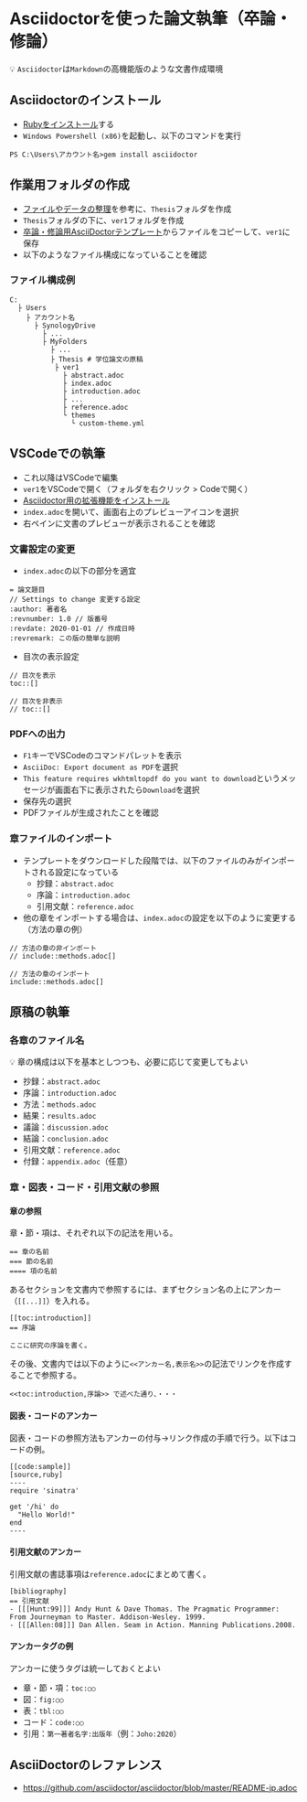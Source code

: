 #  Asciidoctorを使った論文執筆（卒論・修論）

:bulb: `Asciidoctor`は`Markdown`の高機能版のような文書作成環境

## Asciidoctorのインストール

- [Rubyをインストール](../dev/pc-ruby.md)する
-  `Windows Powershell (x86)`を起動し、以下のコマンドを実行
```
PS C:\Users\アカウント名>gem install asciidoctor
```

## 作業用フォルダの作成

- [ファイルやデータの整理](files-and-data.md)を参考に、`Thesis`フォルダを作成
- `Thesis`フォルダの下に、`ver1`フォルダを作成
- [卒論・修論用AsciiDoctorテンプレート](../templates/asciidoctor/README.md)からファイルをコピーして、`ver1`に保存
- 以下のようなファイル構成になっていることを確認

### ファイル構成例

```
C:
  ├ Users
    ├ アカウント名
      ├ SynologyDrive
        ├ ...
        ├ MyFolders
          ├ ...
          ├ Thesis # 学位論文の原稿
           ├ ver1
             ├ abstract.adoc
             ├ index.adoc
             ├ introduction.adoc
             ├ ...
             ├ reference.adoc
             └ themes
               └ custom-theme.yml
```

## VSCodeでの執筆

- これ以降はVSCodeで編集
- `ver1`をVSCodeで開く（フォルダを右クリック > Codeで開く）
- [Asciidoctor用の拡張機能をインストール](../dev/pc-vscode.md)
- `index.adoc`を開いて、画面右上のプレビューアイコンを選択
- 右ペインに文書のプレビューが表示されることを確認

### 文書設定の変更

- `index.adoc`の以下の部分を適宜
```
= 論文題目
// Settings to change 変更する設定
:author: 著者名
:revnumber: 1.0 // 版番号
:revdate: 2020-01-01 // 作成日時
:revremark: この版の簡単な説明
```
- 目次の表示設定
```
// 目次を表示
toc::[]

// 目次を非表示
// toc::[]
```

### PDFへの出力

- `F1`キーでVSCodeのコマンドパレットを表示
- `AsciiDoc: Export document as PDF`を選択
- `This feature requires wkhtmltopdf do you want to download`というメッセージが画面右下に表示されたら`Download`を選択
- 保存先の選択
- PDFファイルが生成されたことを確認

### 章ファイルのインポート

- テンプレートをダウンロードした段階では、以下のファイルのみがインポートされる設定になっている
  - 抄録：`abstract.adoc`
  - 序論：`introduction.adoc`
  - 引用文献：`reference.adoc`
- 他の章をインポートする場合は、`index.adoc`の設定を以下のように変更する（方法の章の例）
```
// 方法の章の非インポート
// include::methods.adoc[]

// 方法の章のインポート
include::methods.adoc[]
```

## 原稿の執筆

### 各章のファイル名

:bulb: 章の構成は以下を基本としつつも、必要に応じて変更してもよい

- 抄録：`abstract.adoc`
- 序論：`introduction.adoc`
- 方法：`methods.adoc`
- 結果：`results.adoc`
- 議論：`discussion.adoc`
- 結論：`conclusion.adoc`
- 引用文献：`reference.adoc`
- 付録：`appendix.adoc`（任意）

### 章・図表・コード・引用文献の参照

#### 章の参照

章・節・項は、それぞれ以下の記法を用いる。
```
== 章の名前
=== 節の名前
==== 項の名前
```

あるセクションを文書内で参照するには、まずセクション名の上にアンカー（`[[...]]`）を入れる。
```
[[toc:introduction]]
== 序論

ここに研究の序論を書く。
```

その後、文書内では以下のように``<<アンカー名,表示名>>``の記法でリンクを作成することで参照する。
```
<<toc:introduction,序論>> で述べた通り、・・・
```

#### 図表・コードのアンカー

図表・コードの参照方法もアンカーの付与→リンク作成の手順で行う。以下はコードの例。

```
[[code:sample]]
[source,ruby]  
----
require 'sinatra'

get '/hi' do
  "Hello World!"
end
----
```

#### 引用文献のアンカー

引用文献の書誌事項は`reference.adoc`にまとめて書く。
```
[bibliography]
== 引用文献
- [[[Hunt:99]]] Andy Hunt & Dave Thomas. The Pragmatic Programmer: From Journeyman to Master. Addison-Wesley. 1999.
- [[[Allen:08]]] Dan Allen. Seam in Action. Manning Publications.2008.
```


#### アンカータグの例

アンカーに使うタグは統一しておくとよい

- 章・節・項：`toc:○○`
- 図：`fig:○○`
- 表：`tbl:○○`
- コード：`code:○○`
- 引用：`第一著者名字:出版年`（例：`Joho:2020`）

## AsciiDoctorのレファレンス

- https://github.com/asciidoctor/asciidoctor/blob/master/README-jp.adoc